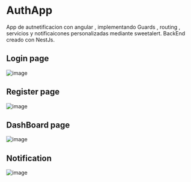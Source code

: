 # AuthApp

App de autnetificacion con angular , implementando Guards , routing , servicios y notificaicones personalizadas mediante sweetalert.
BackEnd creado con NestJs.


## Login page


![image](https://github.com/user-attachments/assets/a1210681-eb9a-4279-912c-8d81f5e1dd59)

## Register page
  ![image](https://github.com/user-attachments/assets/8ffa2d46-fc70-43b0-b2e2-109b7bcb97ee)

## DashBoard page
![image](https://github.com/user-attachments/assets/c283ce2c-1c8b-49f4-9e2d-fbabd56b6f6b)

## Notification
![image](https://github.com/user-attachments/assets/1bac9616-80ea-4969-8d46-499c0f82ea1b)
